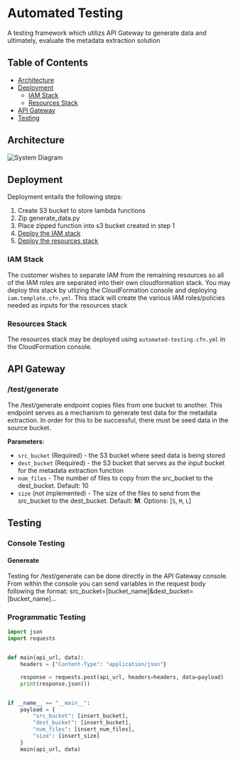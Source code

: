 # Automated Testing

A testing framework which utilizs API Gateway to generate data and
ultimately, evaluate the metadata extraction solution

## Table of Contents

* [Architecture](#architecture)
* [Deployment](#deployment)
  * [IAM Stack](#iam-stack)
  * [Resources Stack](#resources-stack)
* [API Gateway](#api-gateway)
* [Testing](#testing)

## Architecture

![System Diagram](architecture.png)

## Deployment

Deployment entails the following steps:

1. Create S3 bucket to store lambda functions
2. Zip generate_data.py
3. Place zipped function into s3 bucket created in step 1
4. [Deploy the IAM stack](#iam-stack)
5. [Deploy the resources stack](#resource-stack)

### IAM Stack

The customer wishes to separate IAM from the remaining resources so all 
of the IAM roles are separated into their own cloudformation stack. You
may deploy this stack by utlizing the CloudFormation console and deploying
`iam.template.cfn.yml`. This stack will create the various IAM roles/policies
needed as inputs for the resources stack

### Resources Stack

The resources stack may be deployed using `automated-testing.cfn.yml` in
the CloudFormation console.

## API Gateway

### /test/generate

The /test/generate endpoint copies files from one bucket to another. This endpoint
serves as a mechanism to generate test data for the metadata extraction. In order
for this to be successful, there must be seed data in the source bucket.

**Parameters**:

* `src_bucket` (Required) - the S3 bucket where seed data is being stored
* `dest_bucket` (Required) - the S3 bucket that serves as the input bucket for the
metadata extraction function
* `num_files` - The number of files to copy from the src_bucket to the dest_bucket.
Default: 10
* `size` (not implemented) - The size of the files to send from the src_bucket
to the dest_bucket. Default: **M**. Options: [`S`, `M`, `L`]

## Testing

### Console Testing

#### Genereate

Testing for /test/generate can be done directly in the API Gateway console. From
within the console you can send variables in the request body following the format:
src_bucket=[bucket_name]&dest_bucket=[bucket_name]...

### Programmatic Testing

```python
import json
import requests


def main(api_url, data):
    headers = {"Content-Type": "application/json"}

    response = requests.post(api_url, headers=headers, data=payload)
    print(response.json())


if __name__ == "__main__":
    payload = {
        "src_bucket": [insert_bucket],
        "dest_bucket": [insert_bucket],
        "num_files": [insert_num_files],
        "size": [insert_size]
    }
    main(api_url, data)
```
